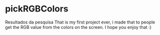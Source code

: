 # pickRGBColors
Resultados da pesquisa  That is my first project ever, i made that to people get the RGB value from the colors on the screen. I hope you enjoy that :) 
